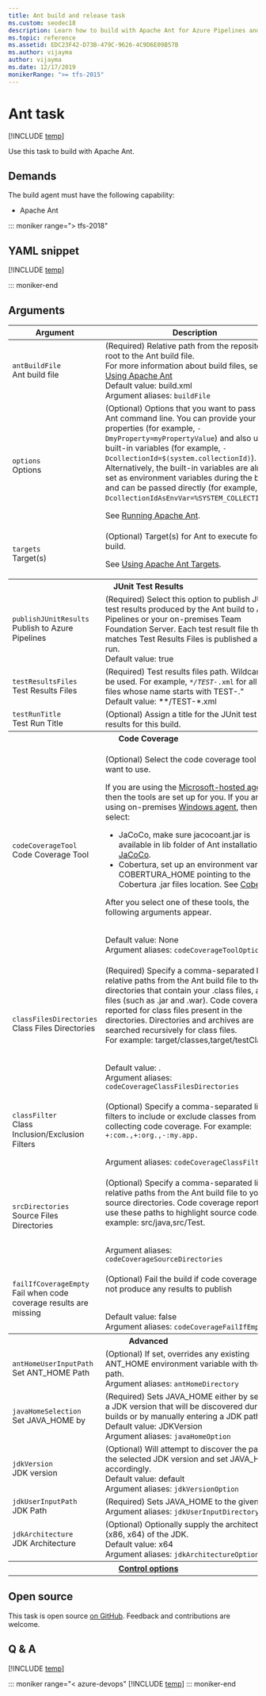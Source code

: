 ```yaml
---
title: Ant build and release task
ms.custom: seodec18
description: Learn how to build with Apache Ant for Azure Pipelines and Team Foundation Server (TFS)
ms.topic: reference
ms.assetid: EDC23F42-D73B-479C-9626-4C9D6E09B57B
ms.author: vijayma
author: vijayma
ms.date: 12/17/2019
monikerRange: ">= tfs-2015"
---
```


# Ant task

[!INCLUDE [temp](../../includes/version-tfs-2015-rtm.md)]

Use this task to build with Apache Ant.

## Demands

The build agent must have the following capability:

- Apache Ant

::: moniker range="> tfs-2018"

## YAML snippet

[!INCLUDE [temp](../includes/yaml/ANTV1.md)]

::: moniker-end

## Arguments

<table>
<thead>
   <tr>
      <th>Argument</th>
      <th>Description</th>
   </tr>
</thead>
<tr>
   <td><code>antBuildFile</code><br/>Ant build file</td>
   <td>(Required) Relative path from the repository root to the Ant build file.<br/>
      For more information about build files, see <a href="http://ant.apache.org/manual/using.html#buildfile" data-raw-source="[Using Apache Ant](https://ant.apache.org/manual/using.html#buildfile)">Using Apache Ant</a><br/>Default value: build.xml<br/>Argument aliases: <code>buildFile</code>
   </td>
</tr>
<tr>
   <td><code>options</code><br/>Options</td>
   <td>
      (Optional) Options that you want to pass to the Ant command line.
      You can provide your own properties (for example, <code>-DmyProperty=myPropertyValue</code>) and also use built-in variables (for example, <code>-DcollectionId=$(system.collectionId)</code>).  Alternatively, the built-in variables are already set as environment variables during the build and can be passed directly (for example, <code>-DcollectionIdAsEnvVar=%SYSTEM_COLLECTIONID%</code>).
      <p>See <a href="http://ant.apache.org/manual/running.html#options" data-raw-source="[Running Apache Ant](https://ant.apache.org/manual/running.html#options)">Running Apache Ant</a>.</p>
   </td>
</tr>
<tr>
   <td><code>targets</code><br/>Target(s)</td>
   <td>
      (Optional) Target(s) for Ant to execute for this build.
      <p>See <a href="http://ant.apache.org/manual/targets.html#targets" data-raw-source="[Using Apache Ant Targets](https://ant.apache.org/manual/targets.html#targets)">Using Apache Ant Targets</a>.</p>
   </td>
</tr>
<tr>
   <th style="text-align: center" colspan="2">JUnit Test Results</th>
</tr>
<tr>
   <td><code>publishJUnitResults</code><br/>Publish to Azure Pipelines</td>
   <td>(Required) Select this option to publish JUnit test results produced by the Ant build to Azure Pipelines or your on-premises Team Foundation Server. Each test result file that matches Test Results Files is published as a test run.<br/>Default value: true</td>
</tr>
<tr>
   <td><code>testResultsFiles</code><br/>Test Results Files</td>
   <td>(Required) Test results files path.  Wildcards can be used.  For example, <code><em>*/TEST-</em>.xml</code> for all xml files whose name starts with TEST-.&quot;<br/>Default value: **/TEST-*.xml</td>
</tr>
<tr>
   <td><code>testRunTitle</code><br/>Test Run Title</td>
   <td>(Optional) Assign a title for the JUnit test case results for this build.</td>
</tr>
<tr>
   <th style="text-align: center" colspan="2">Code Coverage</th>
</tr>
<tr>
   <td><code>codeCoverageTool</code><br/>Code Coverage Tool</td>
   <td>
      <p>(Optional) Select the code coverage tool you want to use.</p>
      <p>If you are using the <a href="../../agents/hosted.md" data-raw-source="[Microsoft-hosted agents](../../agents/hosted.md)">Microsoft-hosted agents</a>, then the tools are set up for you. If you are using on-premises <a href="../../agents/v2-windows.md" data-raw-source="[Windows agent](../../agents/v2-windows.md)">Windows agent</a>, then if you select:</p>
      <ul>
         <li>JaCoCo, make sure jacocoant.jar is available in lib folder of Ant installation. See <a href="http://www.eclemma.org/jacoco/trunk/doc/ant.html" data-raw-source="[JaCoCo](https://www.eclemma.org/jacoco/trunk/doc/ant.html)">JaCoCo</a>.</li>
         <li>Cobertura, set up an environment variable COBERTURA_HOME pointing to the Cobertura .jar files location. See <a href="https://github.com/cobertura/cobertura/wiki/Ant-Task-Reference" data-raw-source="[Cobertura](https://github.com/cobertura/cobertura/wiki/Ant-Task-Reference)">Cobertura</a>.</li>
      </ul>
      <p>After you select one of these tools, the following arguments appear.</p>
      <br/>Default value: None<br/>Argument aliases: <code>codeCoverageToolOptions</code>
   </td>
</tr>
<tr>
   <td><code>classFilesDirectories</code><br/>Class Files Directories</td>
   <td>
      <p>(Required) Specify a comma-separated list of relative paths from the Ant build file to the directories that contain your .class files, archive files (such as .jar and .war). Code coverage is reported for class files present in the directories. Directories and archives are searched recursively for class files. <br/>For example: target/classes,target/testClasses.</p>
      <br/>Default value: .
      <br/>Argument aliases: <code>codeCoverageClassFilesDirectories</code>
   </td>
</tr>
<tr>
   <td><code>classFilter</code><br/>Class Inclusion/Exclusion Filters</td>
   <td>
      <p>(Optional) Specify a comma-separated list of filters to include or exclude classes from collecting code coverage. For example: <code>+:com.,+:org.,-:my.app.</code></p>
      <br/>Argument aliases: <code>codeCoverageClassFilter</code>
   </td>
</tr>
<tr>
   <td><code>srcDirectories</code><br/>Source Files Directories</td>
   <td>
      <p>(Optional) Specify a comma-separated list of relative paths from the Ant build file to your source directories. Code coverage reports will use these paths to highlight source code. For example: src/java,src/Test.</p>
      <br/>Argument aliases: <code>codeCoverageSourceDirectories</code>
   </td>
</tr>
<tr>
   <td><code>failIfCoverageEmpty</code><br/>Fail when code coverage results are missing</td>
   <td>
      <p>(Optional) Fail the build if code coverage did not produce any results to publish</p>
      <br/>Default value: false
      <br/>Argument aliases: <code>codeCoverageFailIfEmpty</code>
   </td>
</tr>
<tr>
   <th style="text-align: center" colspan="2">Advanced</th>
</tr>
<tr>
   <td><code>antHomeUserInputPath</code><br/>Set ANT_HOME Path</td>
   <td>(Optional) If set, overrides any existing ANT_HOME environment variable with the given path.
   <br/>Argument aliases: <code>antHomeDirectory</code></td>
</tr>
<tr>
   <td><code>javaHomeSelection</code><br/>Set JAVA_HOME by</td>
   <td>(Required) Sets JAVA_HOME either by selecting a JDK version that will be discovered during builds or by manually entering a JDK path.
   <br/>Default value: JDKVersion<br/>Argument aliases: <code>javaHomeOption</code></td>
</tr>
<tr>
   <td><code>jdkVersion</code><br/>JDK version</td>
   <td>(Optional) Will attempt to discover the path to the selected JDK version and set JAVA_HOME accordingly.
   <br/>Default value: default<br/>Argument aliases:
   <code>jdkVersionOption</code></td>
</tr>
<tr>
   <td><code>jdkUserInputPath</code><br/>JDK Path</td>
   <td>(Required) Sets JAVA_HOME to the given path
   <br/>Argument aliases: <code>jdkUserInputDirectory</code></td>
</tr>
<tr>
   <td><code>jdkArchitecture</code><br/>JDK Architecture</td>
   <td>(Optional) Optionally supply the architecture (x86, x64) of the JDK.
   <br/>Default value: x64<br/>Argument aliases:
   <code>jdkArchitectureOption</code></td>
</tr>
<tr>
   <th style="text-align: center" colspan="2"><a href="~/pipelines/process/tasks.md#controloptions" data-raw-source="[Control options](../../process/tasks.md#controloptions)">Control options</a></th>
</tr>

</table>

## Open source

This task is open source [on GitHub](https://github.com/Microsoft/azure-pipelines-tasks). Feedback and contributions are welcome.

## Q & A

<!-- BEGINSECTION class="md-qanda" -->

[!INCLUDE [temp](../../includes/qa-agents.md)]

::: moniker range="< azure-devops"
[!INCLUDE [temp](../../includes/qa-versions.md)]
::: moniker-end

<!-- ENDSECTION -->
